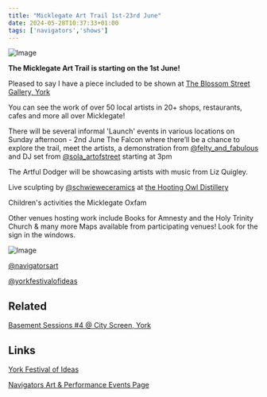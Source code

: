 ```yaml
---
title: "Micklegate Art Trail 1st-23rd June"
date: 2024-05-28T10:37:33+01:00
tags: ['navigators','shows']
---
```


![Image](/2024-05-28-navigators-art-micklegate-art-trail/NA-MAT-square.png)

**The Micklegate Art Trail is starting on the 1st June!**

Pleased to say I have a piece included to be shown at [The Blossom Street Gallery, York](https://www.blossomstreet.co.uk/)

You can see the work of over 50 local artists in 20+ shops, restaurants, cafes and more all over Micklegate!

There will be several informal 'Launch' events in various locations on Sunday afternoon -  2nd June The Falcon where there’ll be a chance to explore the trail, meet the artists, a demonstration from [@felty_and_fabulous](https://www.instagram.com/felty_and_fabulous) and DJ set from [@sola_artofstreet](https://www.instagram.com/sola_artofstreet) starting at 3pm

The Artful Dodger will be showcasing artists with music from Liz Quigley.

Live sculpting by [@schwieweceramics](https://www.instagram.com/schwieweceramics) at [the Hooting Owl Distillery](https://www.hootingowldistillery.co.uk/)

Children's activities the Micklegate Oxfam 

Other venues hosting work include Books for Amnesty and the Holy Trinity Church & many more
Maps available from participating venues!
Look for the sign in the windows.

![Image](/2024-05-28-navigators-art-micklegate-art-trail/NA-MAT-launch.png)

[@navigatorsart](https://www.instagram.com/navigatorsart) 

[@yorkfestivalofideas](https://www.instagram.com/yorkfestivalofideas)


## Related

[Basement Sessions #4 @ City Screen, York](/posts/2024-05-14-navigators-art-basement-sessions-4/)

## Links

[York Festival of Ideas](https://bit.ly/foi-mat/)

[Navigators Art & Performance Events Page](https://bit.ly/nav-events/)
